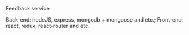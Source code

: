 Feedback service

Back-end: nodeJS, express, mongodb + mongoose and etc.;
Front-end: react, redux, react-router and etc.